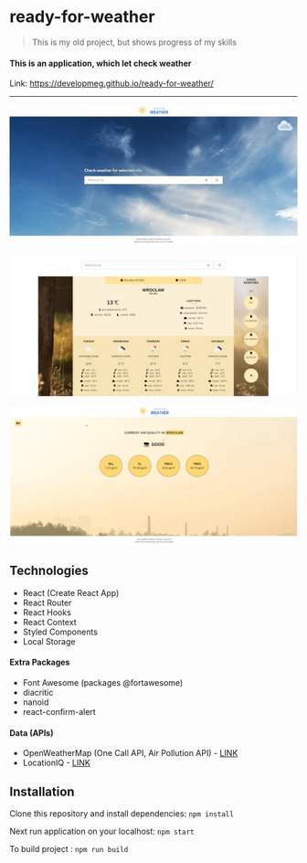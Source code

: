 # ready-for-weather

>  This is my old project, but shows progress of my skills

#### This is an application, which let check weather

Link: https://developmeg.github.io/ready-for-weather/

---

![screen home page](./public/screens/screen1.png)

![screen weather page](./public/screens/screen2.png)

![screen pollution page](./public/screens/screen3.png)

## Technologies

- React (Create React App)
- React Router
- React Hooks
- React Context
- Styled Components
- Local Storage

#### Extra Packages

- Font Awesome (packages @fortawesome)
- diacritic
- nanoid
- react-confirm-alert

#### Data (APIs)

- OpenWeatherMap (One Call API, Air Pollution API) - [LINK](https://openweathermap.org/api)
- LocationIQ - [LINK](https://locationiq.com/)

## Installation

Clone this repository and install dependencies: `npm install`

Next run application on your localhost: `npm start`

To build project : `npm run build`
